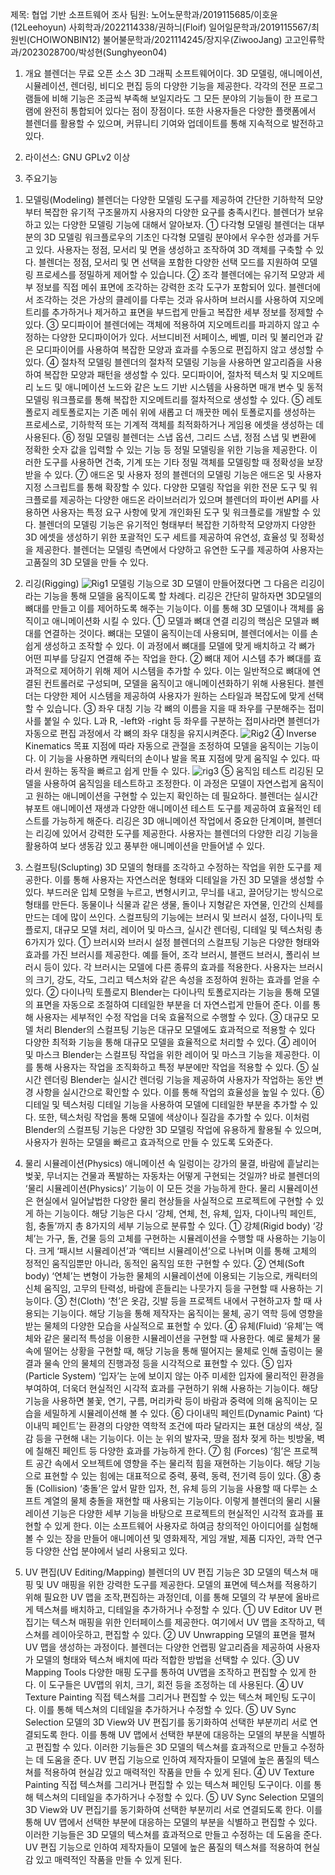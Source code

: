 제목: 협업 기반 소프트웨어 조사
팀원: 노어노문학과/2019115685/이호윤(12Leehoyun)
      사회학과/2022114338/권하늬(Floif)
      일어일문학과/2019115567/최원빈(CHOIWONBIN12)
      불어불문학과/2021114245/장지우(ZiwooJang)
      고고인류학과/2023028700/박성현(Sunghyeon04)
1. 개요
블렌더는 무료 오픈 소스 3D 그래픽 소프트웨어이다. 3D 모델링, 애니메이션, 시뮬레이션, 렌더링, 비디오 편집 등의 다양한 기능을 제공한다. 각각의 전문 프로그램들에 비해 기능은 조금씩 부족해 보일지라도 그 모든 분야의 기능들이 한 프로그램에 완전히 통합되어 있다는 점이 장점이다. 또한 사용자들은 다양한 플랫폼에서 블렌더를 활용할 수 있으며, 커뮤니티 기여와 업데이트를 통해 지속적으로 발전하고 있다.

2. 라이선스: GNU GPLv2 이상

3. 주요기능
1) 모델링(Modeling)
   블렌더는 다양한 모델링 도구를 제공하여 간단한 기하학적 모양부터 복잡한 유기적 구조물까지 사용자의 다양한 요구를 충족시킨다. 블렌더가 보유하고 있는 다양한 모델링 기능에 대해서 알아보자. 
   ① 다각형 모델링
     블렌더는 대부분의 3D 모델링 워크플로우의 기초인 다각형 모델링 분야에서 우수한 성과를 거두고 있다. 사용자는 정점, 모서리 및 면을 생성하고 조작하여 3D 객체를 구축할 수 있다. 블렌더는 정점, 모서리 및 면 선택을 포함한 다양한 선택 모드를 지원하여 모델링 프로세스를 정밀하게 제어할 수 있습니다.
   ② 조각
     블렌더에는 유기적 모양과 세부 정보를 직접 메쉬 표면에 조각하는 강력한 조각 도구가 포함되어 있다. 블렌더에서 조각하는 것은 가상의 클레이를 다루는 것과 유사하며 브러시를 사용하여 지오메트리를 추가하거나 제거하고 표면을 부드럽게 만들고 복잡한 세부 정보를 정제할 수 있다.
   ③ 모디파이어
     블렌더에는 객체에 적용하여 지오메트리를 파괴하지 않고 수정하는 다양한 모디파이어가 있다. 서브디비전 서페이스, 베벨, 미러 및 불리언과 같은 모디파이어를 사용하여 복잡한 모양과 효과를 수동으로 편집하지 않고 생성할 수 있다.
   ④ 절차적 모델링
     블렌더의 절차적 모델링 기능을 사용하면 알고리즘을 사용하여 복잡한 모양과 패턴을 생성할 수 있다. 모디파이어, 절차적 텍스처 및 지오메트리 노드 및 애니메이션 노드와 같은 노드 기반 시스템을 사용하면 매개 변수 및 동적 모델링 워크플로를 통해 복잡한 지오메트리를 절차적으로 생성할 수 있다.
   ⑤ 레토폴로지
     레토폴로지는 기존 메쉬 위에 새롭고 더 깨끗한 메쉬 토폴로지를 생성하는 프로세스로, 기하학적 또는 기계적 객체를 최적화하거나 게임용 에셋을 생성하는 데 사용된다. 
   ⑥ 정밀 모델링
     블렌더는 스냅 옵션, 그리드 스냅, 정점 스냅 및 변환에 정확한 숫자 값을 입력할 수 있는 기능 등 정밀 모델링을 위한 기능을 제공한다. 이러한 도구를 사용하면 건축, 기계 또는 기타 정밀 객체를 모델링할 때 정확성을 보장받을 수 있다.
   ⑦ 애드온 및 사용자 정의
     블렌더의 모델링 기능은 애드온 및 사용자 지정 스크립트를 통해 확장할 수 있다. 다양한 모델링 작업을 위한 전문 도구 및 워크플로를 제공하는 다양한 애드온 라이브러리가 있으며 블렌더의 파이썬 API를 사용하면 사용자는 특정 요구 사항에 맞게 개인화된 도구 및 워크플로를 개발할 수 있다.
   블렌더의 모델링 기능은 유기적인 형태부터 복잡한 기하학적 모양까지 다양한 3D 에셋을 생성하기 위한 포괄적인 도구 세트를 제공하여 유연성, 효율성 및 정확성을 제공한다. 블렌더는 모델링 측면에서 다양하고 유연한 도구를 제공하여 사용자는 고품질의 3D 모델을 만들 수 있다.

2) 리깅(Rigging)
![Rig1](https://github.com/12Leehoyun/oss_12/assets/166006462/dad69f60-bdad-4d86-a621-0da5024d2165)
   모델링 기능으로 3D 모델이 만들어졌다면 그 다음은 리깅이라는 기능을 통해 모델을 움직이도록 할 차례다. 리깅은 간단히 말하자면 3D모델의 뼈대를 만들고 이를 제어하도록 해주는 기능이다. 이를 통해 3D 모델이나 객체를 움직이고 애니메이션화 시킬 수 있다.
   ① 모델과 뼈대 연결
   리깅의 핵심은 모델과 뼈대를 연결하는 것이다. 뼈대는 모델이 움직이는데 사용되며, 블렌더에서는 이를 손쉽게 생성하고 조작할 수 있다. 이 과정에서 뼈대를 모델에 맞게 배치하고 각 뼈가 어떤 피부를 당길지 연결해 주는 작업을 한다. 
   ② 뼈대 제어 시스템 추가 
   뼈대를 효과적으로 제어하기 위해 제어 시스템을 추가할 수 있다. 이는 일반적으로 뼈대에 연결된 컨트롤러로 구성되며, 모델을 움직이고 애니메이션화하기 위해 사용된다. 블렌더는 다양한 제어 시스템을 제공하여 사용자가 원하는 스타일과 복잡도에 맞게 선택할 수 있습니다.
   ③ 좌우 대칭 기능
   각 뼈의 이름을 지을 때 좌우를 구분해주는 접미사를 붙일 수 있다. L과 R, -left와 -right 등 좌우를 구분하는 접미사라면 블렌더가 자동으로 편집 과정에서 각 뼈의 좌우 대칭을 유지시켜준다.
![Rig2](https://github.com/12Leehoyun/oss_12/assets/166006462/fb603679-c7bd-4c79-9c87-8dc3b86b8025)
   ④ Inverse Kinematics 
   목표 지점에 따라 자동으로 관절을 조정하여 모델을 움직이는 기능이다. 이 기능을 사용하면 캐릭터의 손이나 발을 목표 지점에 맞게 움직일 수 있다. 따라서 원하는 동작을 빠르고 쉽게 만들 수 있다.
![rig3](https://github.com/12Leehoyun/oss_12/assets/166006462/805fbfdf-340d-4ec1-bd66-89fdd0795a29)
   ⑤ 움직임 테스트
   리깅된 모델을 사용하여 움직임을 테스트하고 조정한다. 이 과정은 모델이 자연스럽게 움직이고 원하는 애니메이션을 구현할 수 있는지 확인하는 데 필요하다. 블렌더는 실시간 뷰포트 애니메이션 재생과 다양한 애니메이션 테스트 도구를 제공하여 효율적인 테스트를 가능하게 해준다.
   리깅은 3D 애니메이션 작업에서 중요한 단계이며, 블렌더는 리깅에 있어서 강력한 도구를 제공한다. 사용자는 블렌더의 다양한 리깅 기능을 활용하여 보다 생동감 있고 풍부한 애니메이션을 만들어낼 수 있다.

3) 스컬프팅(Sclupting)
  3D 모델의 형태를 조각하고 수정하는 작업을 위한 도구를 제공한다. 이를 통해 사용자는 자연스러운 형태와 디테일을 가진 3D 모델을 생성할 수 있다. 부드러운 입체 모형을 누르고, 변형시키고, 무늬를 내고, 끌어당기는 방식으로 형태를 만든다.
동물이나 식물과 같은 생물, 돌이나 지형같은 자연물, 인간의 신체를 만드는 데에 많이 쓰인다. 스컬프팅의 기능에는 브러시 및 브러시 설정, 다이나믹 토플로지, 대규모 모델 처리, 레이어 및 마스크, 실시간 렌더링, 디테일 및 텍스처링 총 6가지가 있다.
 ① 브러시와 브러시 설정
   블렌더의 스컬프팅 기능은 다양한 형태와 효과를 가진 브러시를 제공한다. 예를 들어, 조각 브러시, 블랜드 브러시, 폴리쉬 브러시 등이 있다. 각 브러시는 모델에 다른 종류의 효과를 적용한다.
   사용자는 브러시의 크기, 강도, 각도, 그리고 텍스처와 같은 속성을 조정하여 원하는 효과를 얻을 수 있다.
 ② 다이나믹 토플로지
   Blender는 다이나믹 토폴로지라는 기능을 통해 모델의 표면을 자동으로 조절하여 디테일한 부분을 더 자연스럽게 만들어 준다. 이를 통해 사용자는 세부적인 수정 작업을 더욱 효율적으로 수행할 수 있다.
 ③ 대규모 모델 처리
   Blender의 스컬프팅 기능은 대규모 모델에도 효과적으로 적용할 수 있다 다양한 최적화 기능을 통해 대규모 모델을 효율적으로 처리할 수 있다.
 ④ 레이어 및 마스크
   Blender는 스컬프팅 작업을 위한 레이어 및 마스크 기능을 제공한다. 이를 통해 사용자는 작업을 조직화하고 특정 부분에만 작업을 적용할 수 있다.
 ⑤ 실시간 렌더링
   Blender는 실시간 렌더링 기능을 제공하여 사용자가 작업하는 동안 변경 사항을 실시간으로 확인할 수 있다. 이를 통해 작업의 효율성을 높일 수 있다.
 ⑥ 디테일 및 텍스처링
   디테일 기능을 사용하여 모델에 디테일한 부분을 추가할 수 있다. 또한, 텍스처링 작업을 통해 모델에 색상이나 질감을 추가할 수 있다.
이처럼 Blender의 스컬프팅 기능은 다양한 3D 모델링 작업에 유용하게 활용될 수 있으며, 사용자가 원하는 모델을 빠르고 효과적으로 만들 수 있도록 도와준다. 

4) 물리 시뮬레이션(Physics)
  애니메이션 속 일렁이는 강가의 물결, 바람에 흩날리는 벚꽃, 무너지는 건물과 폭발하는 자동차는 어떻게 구현되는 것일까? 바로 블렌더의 ‘물리 시뮬레이션(Physics)’ 기능이 이 모든 것을 가능하게 한다. 물리 시뮬레이션은 현실에서 일어날법한 다양한 물리 현상들을 사실적으로 프로젝트에 구현할 수 있게 하는 기능이다. 해당 기능은 다시 ‘강체, 연체, 천, 유체, 입자, 다이나믹 페인트, 힘, 충돌’까지 총 8가지의 세부 기능으로 분류할 수 있다.
 ① 강체(Rigid body)
  ‘강체’는 가구, 돌, 건물 등의 고체를 구현하는 시뮬레이션을 수행할 때 사용하는 기능이다. 크게 ‘패시브 시뮬레이션’과 ‘액티브 시뮬레이션’으로 나뉘며 이를 통해 고체의 정적인 움직임뿐만 아니라, 동적인 움직임 또한 구현할 수 있다.
 ② 연체(Soft body)
  ‘연체’는 변형이 가능한 물체의 시뮬레이션에 이용되는 기능으로, 캐릭터의 신체 움직임, 고무의 탄력성, 바람에 흔들리는 나뭇가지 등을 구현할 때 사용하는 기능이다.
 ③ 천(Cloth)
  ‘천’은 옷감, 깃발 등을 프로젝트 내에서 구현하고자 할 때 사용되는 기능이다. 해당 기능을 통해 제작자는 움직이는 물체, 공기 역학 등에 영향을 받는 물체의 다양한 모습을 사실적으로 표현할 수 있다.
 ④ 유체(Fluid)
  ‘유체’는 액체와 같은 물리적 특성을 이용한 시뮬레이션을 구현할 때 사용한다. 예로 물체가 물속에 떨어는 상황을 구현할 때, 해당 기능을 통해 떨어지는 물체로 인해 출렁이는 물결과 물속 안의 물체의 진행과정 등을 시각적으로 표현할 수 있다.
 ⑤ 입자(Particle System)
  ‘입자’는 눈에 보이지 않는 아주 미세한 입자에 물리적인 환경을 부여하여, 더욱더 현실적인 시각적 효과를 구현하기 위해 사용하는 기능이다. 해당 기능을 사용하면 불꽃, 연기, 구름, 머리카락 등이 바람과 중력에 의해 움직이는 모습을 세밀하게 시뮬레이션해 볼 수 있다.
 ⑥ 다이내믹 페인트(Dynamic Paint)
  ‘다이내믹 페인트’는 환경의 다양한 역학적 조건에 따라 달라지는 표현 대상의 색상, 질감 등을 구현해 내는 기능이다. 이는 눈 위의 발자국, 땅을 점차 젖게 하는 빗방울, 벽에 칠해진 페인트 등 다양한 효과를 가능하게 한다.
 ⑦ 힘 (Forces)
  ‘힘’은 프로젝트 공간 속에서 오브젝트에 영향을 주는 물리적 힘을 재현하는 기능이다. 해당 기능으로 표현할 수 있는 힘에는 대표적으로 중력, 풍력, 동력, 전기력 등이 있다.
 ⑧ 충돌 (Collision)
  ‘충돌’은 앞서 말한 입자, 천, 유체 등의 기능을 사용할 때 다루는 소프트 계열의 물체 충돌을 재현할 때 사용되는 기능이다. 
이렇게 블렌더의 물리 시뮬레이션 기능은 다양한 세부 기능을 바탕으로 프로젝트의 현실적인 시각적 효과를 표현할 수 있게 한다. 이는 소프트웨어 사용자로 하여금 창의적인 아이디어를 실험해 볼 수 있는 장을 만들어 애니메이션 및 영화제작, 게임 개발, 제품 디자인, 과학 연구 등 다양한 산업 분야에서 널리 사용되고 있다. 

5) UV 편집(UV Editing/Mapping)
   블렌더의 UV 편집 기능은 3D 모델의 텍스쳐 매핑 및 UV 매핑을 위한 강력한 도구를 제공한다. 모델의 표면에 텍스쳐를 적용하기 위해 필요한 UV 맵을 조작,편집하는 과정인데, 이를 통해 모델의 각 부분에 올바르게 텍스쳐를 배치하고, 디테일을 추가하거나 수정할 수 있다.
 ① UV Editor 
   UV 편집기는 텍스쳐 매핑을 위한 인터페이스를 제공한다. 여기에서 UV 맵을 조작하고, 텍스쳐를 레이아웃하고, 편집할 수 있다.
 ② UV Unwrapping
   모델의 표면을 펼쳐 UV 맵을 생성하는 과정이다. 블렌더는 다양한 언랩핑 알고리즘을 제공하여 사용자가 모델의 형태와 텍스쳐 배치에 따라 적합한 방법을 선택할 수 있다.
 ③ UV Mapping Tools
   다양한 매핑 도구를 통하여 UV맵을 조작하고 편집할 수 있게 한다. 이 도구들은 UV맵의 위치, 크기, 회전 등을 조정하는 데 사용된다.
 ④ UV Texture Painting
   직접 텍스쳐를 그리거나 편집할 수 있는 텍스쳐 페인팅 도구이다. 이를 통해 텍스쳐의 디테일을 추가하거나 수정할 수 있다.
 ⑤ UV Sync Selection
   모델의 3D View와 UV 편집기를 동기화하여 선택한 부분끼리 서로 연결되도록 한다. 이를 통해 UV 맵에서 선택한 부분에 대응하는 모델의 부분을 식별하고 편집할 수 있다.
 이러한 기능들은 3D 모델의 텍스쳐를 효과적으로 만들고 수정하는 데 도움을 준다. UV 편집 기능으로 인하여 제작자들이 모델에 높은 품질의 텍스쳐를 적용하여 현실감 있고 매력적인 작품을 만들 수 있게 된다.
 ④ UV Texture Painting
   직접 텍스쳐를 그리거나 편집할 수 있는 텍스쳐 페인팅 도구이다. 이를 통해 텍스쳐의 디테일을 추가하거나 수정할 수 있다.
 ⑤ UV Sync Selection
   모델의 3D View와 UV 편집기를 동기화하여 선택한 부분끼리 서로 연결되도록 한다. 이를 통해 UV 맵에서 선택한 부분에 대응하는 모델의 부분을 식별하고 편집할 수 있다.
 이러한 기능들은 3D 모델의 텍스쳐를 효과적으로 만들고 수정하는 데 도움을 준다. UV 편집 기능으로 인하여 제작자들이 모델에 높은 품질의 텍스쳐를 적용하여 현실감 있고 매력적인 작품을 만들 수 있게 된다.
